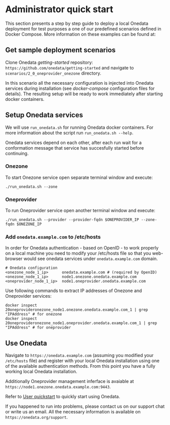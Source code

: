 # Administrator quick start
This section presents a step by step guide to deploy a local Onedata deployment for test purposes a one of our predefined scenarios defined in Docker Compose. More information on these examples can be found at: [](https://github.com/onedata/getting-started)

## Get sample deployment scenarios

Clone Onedata *getting-started* repository: `https://github.com/onedata/getting-started`
and navigate to `scenarios/2_0_oneprovider_onezone` directory.

In this scenario all the necessary configuration is injected into Onedata services during installation (see *docker-compose* configuration files for details). The resulting setup will be ready to work immediately after starting docker containers.

## Setup Onedata services
We will use `run_onedata.sh` for running Onedata docker containers. For more information about the script run `run_onedata.sh --help`.

Onedata services depend on each other, after each run wait for a conformation message that service has succesfully started before continuing. 

### Onezone
To start Onezone service open separate terminal window and execute:
```bash=
./run_onedata.sh --zone 
```

### Oneprovider
To run Oneprovider service open another terminal window and execute:
```bash=
./run_onedata.sh --provider --provider-fqdn $ONEPROVIDER_IP --zone-fqdn $ONEZONE_IP
```

### Add `onedata.example.com` to /etc/hosts

In order for Onedata authentication - based on OpenID - to work properly on a local machine you need to modify your /etc/hosts file so that you web-browser would see onedata services under `onedata.example.com` domain.

```
# Onedata configuration
<onezone_node_1_ip>      onedata.example.com # (required by OpenID)
<onezone_node_1_ip>      node1.onezone.onedata.example.com
<oneprovider_node_1_ip>  node1.oneprovider.onedata.example.com
```

Use following commands to extract IP addresses of Onezone and Oneprovider services:
```bash=
docker inspect 20oneprovideronezone_node1.onezone.onedata.example.com_1 | grep "IPAddress" # for onezone
docker inspect 20oneprovideronezone_node1.oneprovider.onedata.example.com_1 | grep "IPAddress" # for oneprovider
```

## Use Onedata

Navigate to `https://onedata.example.com` (assuming you modified your `/etc/hosts` file) and register with your local Onedata installation using one of the available authentication methods. From this point you have a fully working local Onedata installation. 

Additionally Oneprovider management inferface is avaiable at `https://node1.onezone.onedata.example.com:9443`.

Refer to [User quickstart](user_onedata_101.md) to quickly start using Onedata.

If you happened to run into problems, please contact us on our support chat or write us an email. All the necessary information is available on `https://onedata.org/support`.


